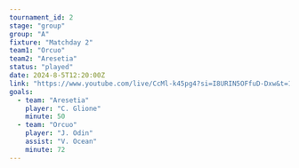 ```yaml
---
tournament_id: 2
stage: "group"
group: "A"
fixture: "Matchday 2"
team1: "Orcuo"
team2: "Aresetia"
status: "played"
date: 2024-8-5T12:20:00Z
link: "https://www.youtube.com/live/CcMl-k45pg4?si=I8URIN5OFfuD-Dxw&t=110"
goals:
  - team: "Aresetia"
    player: "C. Glione"
    minute: 50
  - team: "Orcuo"
    player: "J. Odin"
    assist: "V. Ocean"
    minute: 72
---
```

